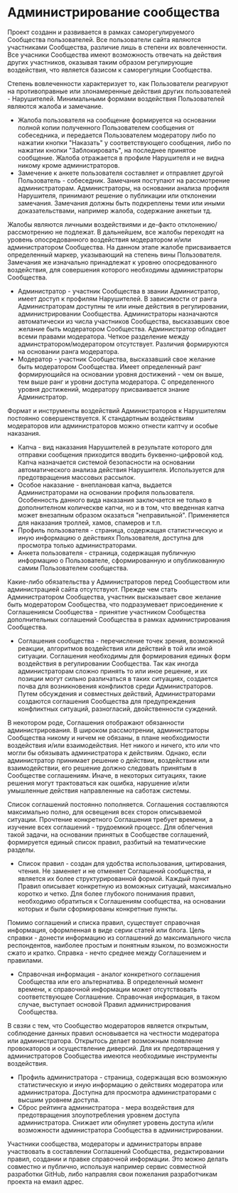 # Администрирование сообщества

Проект созданн и развивается в рамках саморегулируемого Сообщества пользователей. Все пользователи сайта являются участниками Сообщества, различие лишь в степени их вовлеченности. Все учасники Сообщества имеют возможность отвечать на действия других участников, оказывая таким образом регулирующие воздействия, что является базисом к саморегуляции Сообщества. 

Степень вовлеченности характеризует то, как Пользователи реагируют на противоправные или злонамеренные действия других пользователей - Нарушителей. Минимальными формами воздействия Пользователей являются жалоба и замечание.
* Жалоба пользователя на сообщение формируется на основании полной копии полученного Пользователем сообщения от собеседника, и передается Пользователем модератору либо по нажатии кнопки "Наказать" у соответствующего сообщения, либо по нажатии кнопки "Заблокировать", на последнее принятое сообщение. Жалоба отражается в профиле Нарушителя и не видна никому кроме администраторов.
* Замечение к анкете пользователя составляет и отправляет другой Пользователь - собеседник. Замечания поступают на рассмотрение администраторам. Администраторы, на основании анализа профиля Нарушителя, принимают решение о публикации или отклонении замечания. Замечания должны быть подкреплены теми или иными доказательствами, например жалоба, содержание анкетыи тд.

Жалобы являются личными воздействиями и де-факто отклонению/рассмотрению не подлежат. В дальнейшем, все жалобы переходят на уровень опосредованного воздействия модератором и/или администратором Сообщества. На данном этапе жалобе присваивается определенный маркер, указывающий на степень вины Пользователя. Замечания же изначально принадлежат к уровню опосредованного воздействия, для совершения которого необходимы администраторы Сообщества.
* Администратор - участник Сообщества в звании Администратор, имеет доступ к профилям Нарушителей. В зависимости от ранга Администраторам доступны те или иные действия в регулировании, администрировании Сообщества. Администраторы назначаются автоматически из числа участников Сообщества, высказавших свое желание быть модератором Сообщества. Администратор обладает всеми правами модератора. Четкое разделение между админстратором/модератором отсутствует. Различия формируются на основании ранга модератора.
* Модератор - участник Сообщества, высказавший свое желание быть модератором Сообщества. Имеет определенный ранг формирующийся на основании уровня достижений - чем он выше, тем выше ранг и уровни доступа модератора. С определенного уровня достижений, модератору присваивается знание Администратор.

Формат и инструменты воздействий Администраторов к Нарушителям постоянно совершенствуется. К стандартным воздействиям модераторов или администраторов можно отнести каптчу и особые наказания.
* Капча - вид наказания Нарушителей в результате которого для отправки сообщения приходится вводить буквенно-цифровой код. Капча назначается системой безопасности на основании автоматического анализа действия Нарушителя. Используется для предотвращения массовых рассылок.
* Особое наказание - внеплановая капча, выдается Администраторами на основании профиля пользователя. Особенность данного вида наказания заключается не только в дополнителном колическве капчи, но и в том, что введенная капча может внезапным образом оказаться "неправильной". Применяется для наказания троллей, хамов, спамеров и т.п.
* Профиль пользователя - страница, содержащая статистическую и иную информацию о действиях Пользователя, доступна для просмотра только администраторами.
* Анкета пользователя - страница, содержащая публичную информацию о Пользователе, сформированную и опубликованную самим Пользователем сообщества.

Какие-либо обязательства у Администраторов перед Сообществом или администрацией сайта отсутствуют. Прежде чем стать Администратором Сообщества, участник высказывает свое желание быть модератором Сообщества, что подразумевает присоединение к Соглашениясм Сообщества - принятие участником Сообщества дополнительных соглашений Сообщества в рамках администрирования Сообщества. 
* Соглашения сообщества - перечисление точек зрения, возможной реакции, алгоритмов воздействия или действий в той или иной ситуации. Соглашения необходимы для формирования единых форм воздействия в регулировании Сообщества. Так как иногда администраторам сложно принять то или иное решение, и их позиции могут сильно различаться в таких ситуациях, создается почва для возникновения конфликтов среди Администраторов. Путем обсуждения и совместных действий, Администраторами создаются соглашения Сообщества для предупреждения конфликтных ситуаций, разногласий, двойственности суждений.

В некотором роде, Соглашения отображают обязанности администрирования. В широком рассмотрении, администраторы Сообщества никому и ничем не обязаны, в плане необходимости воздействия и/или взаимодействия. Нет никого и ничего, кто или что могли бы обязывать администратора к действиям. Однако, если администратор принимает решение о действии, воздействии или взаимодействии, его решение должно следовать принятым в Сообществе соглашениям. Иначе, в некоторых ситуациях, такие решения могут трактоваться как ошибка, нарушение и/или умышленные действия направленные на саботаж системы.

Список соглашений постоянно пополняется. Соглашения составляются максимально полно, для освещения всех сторон описываемой ситуации. Прочтение конкретного Соглашения требует времени, а изучение всех соглашений - трудоемкий процесс. Для облегчения такой задачи, на основании принятых в Сообществе соглашений, формируется единый список правил, разбитый на тематические разделы. 
* Список правил - создан для удобства использования, цитирования, чтения. Не заменяет и не отменяет Соглашений сообщества, и является их более структурированной формой. Каждый пункт Правил описывает конкретную из воможных ситуаций, максимально коротко и четко. Для более глубокого понимания правил, необходимо обратиться к Соглашениям сообщества, на основании которых и были сформированы конкретные пункты.

Помимо соглашений и списка правил, существует справочная информация, оформленная в виде серии статей или блога. Цель справки - донести информацию из соглашений до максимального числа респондентов, наиболее простым и понятным языком, по возможности сжато и кратко. Справка - нечто среднее между Соглашением и правилами.
* Справочная информация - аналог конкретного соглашения Сообщества или его альтернатива. В определенный момент времени, к справочной информации может отсутствовать соответствующее Соглашение. Справочная информация, в таком случае, выступает основой Правил администрирования Сообщества.

В свзяи с тем, что Сообщество модераторов является открытым, соблюдение данных правил основывается на честности модератора или администратора. Открытось делает возможным появление провокаторов и осуществление диверсий. Для их предотвращения у администраторов Сообщества имеются необходимые инструменты воздействия. 
* Профиль администратора - страница, содержащая всю возможную статистическую и иную информацию о действиях модератора или админиcтратора. Доступна для просмотра администраторами с высшим уровнем доступа.
* Сброс рейтинга администратора - мера воздействия для предотвращения злоупотребления уровнем доступа администратора. Снижает или обнуляет уровень доступа и/или возможности администратора Сообщества в администрировании. 

Участники сообщества, модераторы и администраторы вправе участвовать в составлении Соглашений Сообщества, редактировании правил, создании и правке справочной информации. Это можно делать совместно и публично, используя например сервис совместной разработки GitHub, либо направляя свои пожелания разработчикам проекта на емаил адрес.
